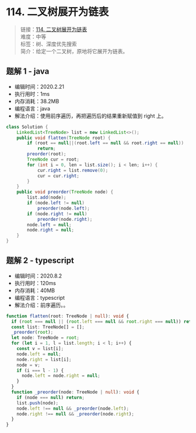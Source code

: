 # 114. 二叉树展开为链表

> 链接：[114. 二叉树展开为链表](https://leetcode-cn.com/problems/flatten-binary-tree-to-linked-list/)  
> 难度：中等  
> 标签：树、深度优先搜索  
> 简介：给定一个二叉树，原地将它展开为链表。

## 题解 1 - java

- 编辑时间：2020.2.21
- 执行用时：1ms
- 内存消耗：38.2MB
- 编程语言：java
- 解法介绍：使用前序遍历，再把遍历后的结果重新赋值到 right 上。

```java
class Solution {
    LinkedList<TreeNode> list = new LinkedList<>();
	public void flatten(TreeNode root) {
		if (root == null||(root.left == null && root.right == null))
			return;
		preorder(root);
		TreeNode cur = root;
		for (int i = 0, len = list.size(); i < len; i++) {
			cur.right = list.remove(0);
			cur = cur.right;
		}
	}
	public void preorder(TreeNode node) {
		list.add(node);
		if (node.left != null)
			preorder(node.left);
		if (node.right != null)
			preorder(node.right);
		node.left = null;
		node.right = null;
	}
}
```

## 题解 2 - typescript

- 编辑时间：2020.8.2
- 执行用时：120ms
- 内存消耗：40MB
- 编程语言：typescript
- 解法介绍：前序遍历。。

```typescript
function flatten(root: TreeNode | null): void {
  if (root === null || (root.left === null && root.right === null)) return;
  const list: TreeNode[] = [];
  _preorder(root);
  let node: TreeNode = root;
  for (let i = 1, l = list.length; i < l; i++) {
    const v = list[i];
    node.left = null;
    node.right = list[i];
    node = v;
    if (i === l - 1) {
      node.left = node.right = null;
    }
  }
  function _preorder(node: TreeNode | null): void {
    if (node === null) return;
    list.push(node);
    node.left !== null && _preorder(node.left);
    node.right !== null && _preorder(node.right);
  }
}
```
